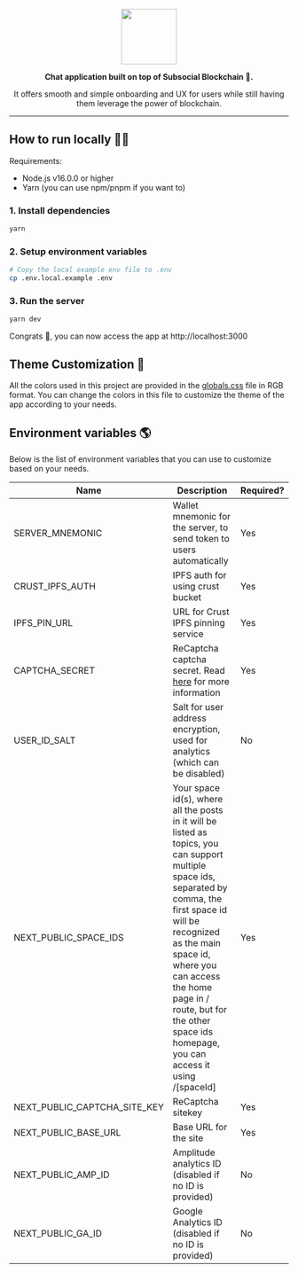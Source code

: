 <a href="https://x.grill.chat">
  <p align="center"><img height=100 src="https://raw.githubusercontent.com/dappforce/grillchat/main/src/assets/logo/logo.svg"/></p>
</a>
<p align="center">
  <strong>
    Chat application built on top of Subsocial Blockchain 🔗.
  </strong>
</p>
<p align="center">
  It offers smooth and simple onboarding and UX for users while still having them leverage the power of blockchain.
</p>

---

## How to run locally 🏃‍♂️

Requirements:

- Node.js v16.0.0 or higher
- Yarn (you can use npm/pnpm if you want to)

### 1. Install dependencies

```bash
yarn
```

### 2. Setup environment variables

```bash
# Copy the local example env file to .env
cp .env.local.example .env
```

### 3. Run the server

```bash
yarn dev
```

Congrats 🎉, you can now access the app at http://localhost:3000

## Theme Customization 🎨

All the colors used in this project are provided in the [globals.css](./src/styles/globals.css) file in RGB format.
You can change the colors in this file to customize the theme of the app according to your needs.

## Environment variables 🌎

Below is the list of environment variables that you can use to customize based on your needs.

| Name                         | Description                                                                                                                                                                                                                                                                                                       | Required? |
| ---------------------------- | ----------------------------------------------------------------------------------------------------------------------------------------------------------------------------------------------------------------------------------------------------------------------------------------------------------------- | --------- |
| SERVER_MNEMONIC              | Wallet mnemonic for the server, to send token to users automatically                                                                                                                                                                                                                                              | Yes       |
| CRUST_IPFS_AUTH              | IPFS auth for using crust bucket                                                                                                                                                                                                                                                                                  | Yes       |
| IPFS_PIN_URL                 | URL for Crust IPFS pinning service                                                                                                                                                                                                                                                                                | Yes       |
| CAPTCHA_SECRET               | ReCaptcha captcha secret. Read [here](https://developers.google.com/recaptcha/intro) for more information                                                                                                                                                                                                         | Yes       |
| USER_ID_SALT                 | Salt for user address encryption, used for analytics (which can be disabled)                                                                                                                                                                                                                                      | No        |
| NEXT_PUBLIC_SPACE_IDS        | Your space id(s), where all the posts in it will be listed as topics, you can support multiple space ids, separated by comma, the first space id will be recognized as the main space id, where you can access the home page in / route, but for the other space ids homepage, you can access it using /[spaceId] | Yes       |
| NEXT_PUBLIC_CAPTCHA_SITE_KEY | ReCaptcha sitekey                                                                                                                                                                                                                                                                                                 | Yes       |
| NEXT_PUBLIC_BASE_URL         | Base URL for the site                                                                                                                                                                                                                                                                                             | Yes       |
| NEXT_PUBLIC_AMP_ID           | Amplitude analytics ID (disabled if no ID is provided)                                                                                                                                                                                                                                                            | No        |
| NEXT_PUBLIC_GA_ID            | Google Analytics ID (disabled if no ID is provided)                                                                                                                                                                                                                                                               | No        |
